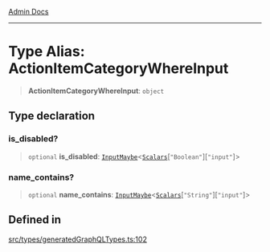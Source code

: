 [Admin Docs](/)

***

# Type Alias: ActionItemCategoryWhereInput

> **ActionItemCategoryWhereInput**: `object`

## Type declaration

### is\_disabled?

> `optional` **is\_disabled**: [`InputMaybe`](InputMaybe.md)\<[`Scalars`](Scalars.md)\[`"Boolean"`\]\[`"input"`\]\>

### name\_contains?

> `optional` **name\_contains**: [`InputMaybe`](InputMaybe.md)\<[`Scalars`](Scalars.md)\[`"String"`\]\[`"input"`\]\>

## Defined in

[src/types/generatedGraphQLTypes.ts:102](https://github.com/Suyash878/talawa-api/blob/cfd688207611ba245c99edd8dbaccb2cdbf6a043/src/types/generatedGraphQLTypes.ts#L102)
